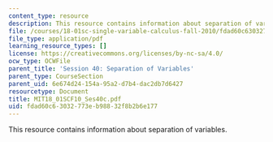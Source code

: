 ```yaml
---
content_type: resource
description: This resource contains information about separation of variables.
file: /courses/18-01sc-single-variable-calculus-fall-2010/fdad60c63032773eb98832f8b2b6e177_MIT18_01SCF10_Ses40c.pdf
file_type: application/pdf
learning_resource_types: []
license: https://creativecommons.org/licenses/by-nc-sa/4.0/
ocw_type: OCWFile
parent_title: 'Session 40: Separation of Variables'
parent_type: CourseSection
parent_uid: 6e674d24-154a-95a2-d7b4-dac2db7d6427
resourcetype: Document
title: MIT18_01SCF10_Ses40c.pdf
uid: fdad60c6-3032-773e-b988-32f8b2b6e177
---
```

This resource contains information about separation of variables.